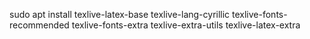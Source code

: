 sudo apt install texlive-latex-base texlive-lang-cyrillic texlive-fonts-recommended texlive-fonts-extra texlive-extra-utils texlive-latex-extra